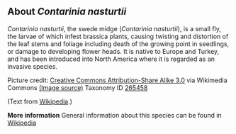 **About *Contarinia nasturtii***
-------------------------
*Contarinia nasturtii*, the swede midge (*Contarinia nasturtii*), is a 
small fly, the larvae of which infest brassica plants, causing 
twisting and distortion of the leaf stems and foliage including death 
of the growing point in seedlings, or damage to developing flower 
heads. It is native to Europe and Turkey, and has been introduced into 
North America where it is regarded as an invasive species.


Picture credit: [Creative Commons Attribution-Share Alike 3.0](http://creativecommons.org/licenses/by-sa/3.0/) via Wikimedia Commons [(Image source)](https://en.wikipedia.org/wiki/File:Draaihartigheid_bij_bloemkool_(Contarinia_nasturtii_damage_on_cauliflower).jpg)
Taxonomy ID [265458](https://www.uniprot.org/taxonomy/265458)

(Text from [Wikipedia](https://en.wikipedia.org/).)

**More information**
General information about this species can be found in [Wikipedia](https://en.wikipedia.org/wiki/Contarinia_nasturtii)
